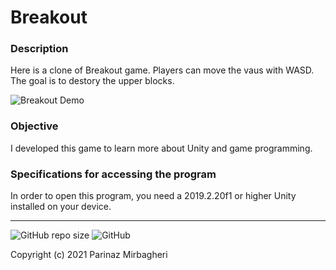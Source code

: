 # Breakout

### Description
Here is a clone of Breakout game. Players can move the vaus with WASD. The goal is to destory the upper blocks.

![Breakout Demo](https://user-images.githubusercontent.com/56814825/146223317-da8d64ee-71bf-4917-9faf-1d1161b1c5b6.gif)

### Objective
I developed this game to learn more about Unity and game programming.

### Specifications for accessing the program
In order to open this program, you need a 2019.2.20f1 or higher Unity installed on your device.

---

![GitHub repo size](https://img.shields.io/github/repo-size/WW164/Breakout) ![GitHub](https://img.shields.io/github/license/WW164/Breakout)

Copyright (c) 2021 Parinaz Mirbagheri
